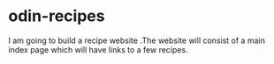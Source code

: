 # odin-recipes
I am going to build a recipe website .The website will consist of a main index page which will have links to a few recipes.